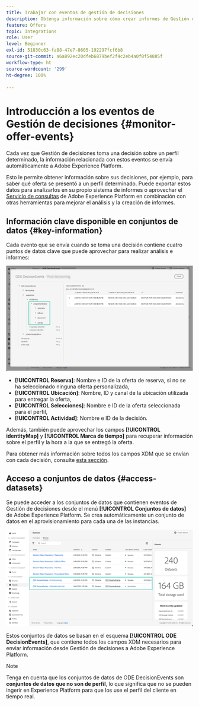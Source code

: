 ```yaml
---
title: Trabajar con eventos de gestión de decisiones
description: Obtenga información sobre cómo crear informes de Gestión de decisiones en Adobe Experience Platform.
feature: Offers
topic: Integrations
role: User
level: Beginner
exl-id: 51830c63-fa88-47e7-8605-192297fcf6b8
source-git-commit: a6a892ec20dfeb6879bef2f4c2eb4a0f8f54885f
workflow-type: ht
source-wordcount: '299'
ht-degree: 100%

---
```


# Introducción a los eventos de Gestión de decisiones {#monitor-offer-events}

Cada vez que Gestión de decisiones toma una decisión sobre un perfil determinado, la información relacionada con estos eventos se envía automáticamente a Adobe Experience Platform.

Esto le permite obtener información sobre sus decisiones, por ejemplo, para saber qué oferta se presentó a un perfil determinado. Puede exportar estos datos para analizarlos en su propio sistema de informes o aprovechar el [Servicio de consultas](https://experienceleague.adobe.com/docs/experience-platform/query/home.html?lang=es) de Adobe Experience Platform en combinación con otras herramientas para mejorar el análisis y la creación de informes.

## Información clave disponible en conjuntos de datos {#key-information}

Cada evento que se envía cuando se toma una decisión contiene cuatro puntos de datos clave que puede aprovechar para realizar análisis e informes:

![](../assets/events-dataset-preview.png)

* **[!UICONTROL Reserva]**: Nombre e ID de la oferta de reserva, si no se ha seleccionado ninguna oferta personalizada,
* **[!UICONTROL Ubicación]**: Nombre, ID y canal de la ubicación utilizada para entregar la oferta,
* **[!UICONTROL Selecciones]**: Nombre e ID de la oferta seleccionada para el perfil,
* **[!UICONTROL Actividad]**: Nombre e ID de la decisión.

Además, también puede aprovechar los campos  **[!UICONTROL identityMap]** y **[!UICONTROL Marca de tiempo]** para recuperar información sobre el perfil y la hora a la que se entregó la oferta.

Para obtener más información sobre todos los campos XDM que se envían con cada decisión, consulte [esta sección](xdm-fields.md).

## Acceso a conjuntos de datos {#access-datasets}

Se puede acceder a los conjuntos de datos que contienen eventos de Gestión de decisiones desde el menú **[!UICONTROL Conjuntos de datos]** de Adobe Experience Platform. Se crea automáticamente un conjunto de datos en el aprovisionamiento para cada una de las instancias.

![](../assets/events-datasets-list.png)

Estos conjuntos de datos se basan en el esquema **[!UICONTROL ODE DecisionEvents]**, que contiene todos los campos XDM necesarios para enviar información desde Gestión de decisiones a Adobe Experience Platform.

>[!NOTE]
>
>Tenga en cuenta que los conjuntos de datos de ODE DecisionEvents son **conjuntos de datos que no son de perfil**, lo que significa que no se pueden ingerir en Experience Platform para que los use el perfil del cliente en tiempo real.
